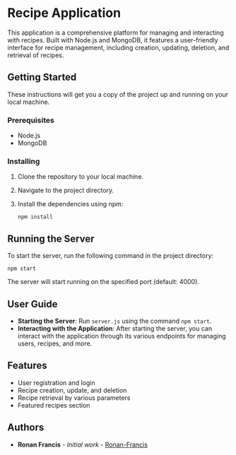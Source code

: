 
# Recipe Application

This application is a comprehensive platform for managing and interacting with recipes. Built with Node.js and MongoDB, it features a user-friendly interface for recipe management, including creation, updating, deletion, and retrieval of recipes.

## Getting Started

These instructions will get you a copy of the project up and running on your local machine.

### Prerequisites

- Node.js
- MongoDB

### Installing

1. Clone the repository to your local machine.
2. Navigate to the project directory.
3. Install the dependencies using npm:

   ```
   npm install
   ```

## Running the Server

To start the server, run the following command in the project directory:

```
npm start
```

The server will start running on the specified port (default: 4000).

## User Guide

- **Starting the Server**: Run `server.js` using the command `npm start`.
- **Interacting with the Application**: After starting the server, you can interact with the application through its various endpoints for managing users, recipes, and more.

## Features

- User registration and login
- Recipe creation, update, and deletion
- Recipe retrieval by various parameters
- Featured recipes section

## Authors

- **Ronan Francis** - _Initial work_ - [Ronan-Francis](https://github.com/Ronan-Francis)
